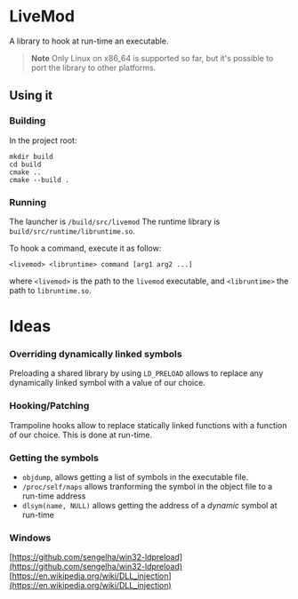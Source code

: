 # LiveMod
A library to hook at run-time an executable.

> **Note**
> Only Linux on x86_64 is supported so far, but it's possible to port the library to other platforms.

## Using it
### Building
In the project root:
```
mkdir build
cd build
cmake ..
cmake --build .
```
### Running
The launcher is `/build/src/livemod`
The runtime library is `build/src/runtime/libruntime.so`.

To hook a command, execute it as follow:
```
<livemod> <libruntime> command [arg1 arg2 ...]
```
where `<livemod>` is the path to the `livemod` executable, and  `<libruntime>` the path to `libruntime.so`.

# Ideas

### Overriding dynamically linked symbols
Preloading a shared library by using `LD_PRELOAD` allows to replace any dynamically linked symbol with a value of our choice.

### Hooking/Patching
Trampoline hooks allow to replace statically linked functions with a function of our choice.
This is done at run-time.

### Getting the symbols
* `objdump`, allows getting a list of symbols in the executable file.
* `/proc/self/maps` allows tranforming the symbol in the object file to a run-time address
* `dlsym(name, NULL)` allows getting the address of a *dynamic* symbol at run-time


### Windows
[https://github.com/sengelha/win32-ldpreload](https://github.com/sengelha/win32-ldpreload)
[https://en.wikipedia.org/wiki/DLL_injection](https://en.wikipedia.org/wiki/DLL_injection)
